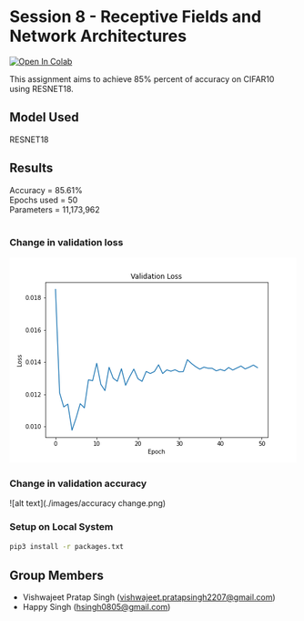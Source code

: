 # Session 8 - Receptive Fields and Network Architectures
[![Open In Colab](https://colab.research.google.com/assets/colab-badge.svg)](https://colab.research.google.com/drive/1HACPrd-nXT8AKnG2_CRkvvF7UnKwGktV)

This assignment aims to achieve 85% percent of accuracy on CIFAR10 using RESNET18.

## Model Used
RESNET18

## Results

Accuracy = 85.61%<br>
Epochs used = 50<br>
Parameters = 11,173,962<br><br>

### Change in validation loss
![alt text](./images/loss_change.png)

### Change in validation accuracy
![alt text](./images/accuracy change.png)


### Setup on Local System
```bash
pip3 install -r packages.txt
```

## Group Members
- Vishwajeet Pratap Singh (vishwajeet.pratapsingh2207@gmail.com)
- Happy Singh (hsingh0805@gmail.com)
